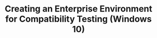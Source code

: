 ---
title: Creating an Enterprise Environment for Compatibility Testing (Windows 10)
description: The goal of the test environment is to model the operating system that you want to deploy and assess compatibility before deploying the operating system to your production environment.
redirect_url: https://technet.microsoft.com/en-us/itpro/windows/deploy/manage-windows-upgrades-with-upgrade-analytics
---